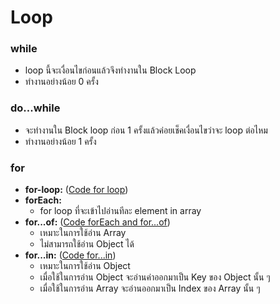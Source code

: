# Loop
### while
- loop นี้จะเงื่อนไขก่อนแล้วจึงทำงานใน Block Loop
- ทำงานอย่างน้อย 0 ครั้ง

### do...while
- จะทำงานใน Block loop ก่อน 1 ครั้งแล้วค่อยเช็คเงื่อนไขว่าจะ loop ต่อไหม
- ทำงานอย่างน้อย 1 ครั้ง

### for
- **for-loop:** ([Code for loop](./for.js))
- **forEach:**
    - for loop ที่จะเข้าไปอ่านทีละ element in array
- **for...of:** ([Code forEach and for...of](./forArray.js))
    - เหมาะในการใช้อ่าน Array
    - ไม่สามารถใช้อ่าน Object ได้
- **for...in:** ([Code for...in](./forObject.js))
    - เหมาะในการใช้อ่าน Object
    - เมื่อใช้ในการอ่าน Object จะอ่านค่าออกมาเป็น Key ของ Object นั้น ๆ
    - เมื่อใช้ในการอ่าน Array จะอ่านออกมาเป็น Index ของ Array นั้น ๆ
